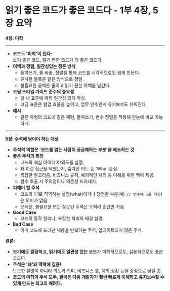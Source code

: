 
# 읽기 좋은 코드가 좋은 코드다 - 1부 4장, 5장 요약

**4장: 미학**  

---

- **코드도 '미학'이 있다:**  
  보기 좋은 코드, 읽기 편한 코드가 더 좋은 코드다.
- **여백과 정렬, 일관성있는 정돈 방식**  
  - 들여쓰기, 줄 바꿈, 정렬을 통해 코드를 시각적으로도 쉽게 만든다.
  - 유사한 블록은 같은 방식으로 정렬.
  - 불필요한 공백은 줄이고 읽기 편한 여백을 남긴다.
- **코딩 스타일 가이드 준수의 중요성**  
  - 팀 내 표준에 따라 일관성 있게 작성.
  - 코딩 표준은 협업 효율을 높이고, 업무 인수인계·유지보수도 쉬워진다.
- **예시**
  - 같은 유형의 코드에 같은 패턴, 들여쓰기, 변수 정렬을 적용해 한눈에 비교 가능하게.

---

**5장: 주석에 담아야 하는 대상**

- **주석의 역할은 '코드를 읽는 사람이 궁금해하는 부분'을 해소하는 것**
- **좋은 주석의 특징**
  - 코드의 핵심 아이디어/의도를 설명.
  - 왜 이런 접근을 택했는지, 숨겨진 의도 등 'Why' 중심.
  - 복잡한 알고리즘, 비즈니스 규칙, 예외적인 처리 등 이해를 위한 맥락 제공.
  - 함수 호출 시 주의점이나 의존성 드러내기.
- **피해야 할 주석**
  - 코드와 1:1로 직역하는 설명(what)이거나 당연한 부분(예: `// 변수에 1을 더함`)은 의미가 없음.
  - 오래된, 불필요한 또는 잘못된 주석은 오히려 혼란만 가중.
- **Good Case**
  - 코드의 동작 원리나, 복잡한 처리의 배경 설명.
- **Bad Case**
  - 이미 코드에 드러난 내용을 반복하는 주석, 업데이트되지 않은 주석.

**결론:**  


- **보기에도 깔끔하고, 읽기에도 일관성 있는 코드**가 미학적으로도, 실용적으로도 좋은 코드다.
- **주석은 '왜'와 맥락에 집중!**  
  단순한 설명이 아니라 의도와 의미, 비즈니스 룰, 예외 상황 등을 중심으로 남길 것.
- **코드의 미학과 주석 모두, 결국은 다음 개발자가 훨씬 빠르게 이해하고 유지보수할 수 있게 만드는 최고의 배려다.**